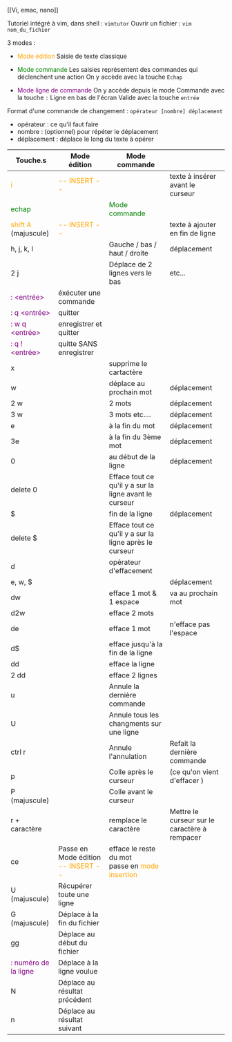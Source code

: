 [[Vi, emac, nano]]

Tutoriel intégré à vim, dans shell : `vimtutor` 
Ouvrir un fichier : `vim nom_du_fichier`

3 modes :
- <font color='orange'>Mode édition</font>
Saisie de texte classique
- <font color='green'>Mode commande</font> 
Les saisies représentent des commandes qui déclenchent une action
On y accède avec la touche `Echap`

- <font color='purple'>Mode ligne de commande</font>
On y accède depuis le mode Commande avec la touche `:`
Ligne en bas de l'écran
Valide avec la touche `entrée`


Format d'une commande de changement :
`opérateur [nombre] déplacement`
- opérateur : ce qu'il faut faire
- nombre : (optionnel) pour répéter le déplacement
- déplacement : déplace le long du texte à opérer


| Touche.s                                         | Mode édition                                                    | Mode commande                                                                 |                                               |
| ------------------------------------------------ | --------------------------------------------------------------- | ----------------------------------------------------------------------------- | --------------------------------------------- |
| <font color='orange'>i                           | <font color='orange'>-- INSERT -- </font>                       |                                                                               | texte à insérer avant le curseur              |
| <font color='green'>echap<font>                  |                                                                 | <font color='green'>Mode commande</font>                                      |                                               |
| <font color='orange'>shift A</font> (majuscule)  | <font color='orange'> -- INSERT -- </font>                      |                                                                               | texte à ajouter en fin de ligne               |
| h, j, k, l                                       |                                                                 | Gauche / bas / haut / droite                                                  | déplacement                                   |
| 2 j                                              |                                                                 | Déplace de 2 lignes vers le bas                                               | etc...                                        |
| <font color='purple'>: <entrée></font>           | éxécuter une commande                                           |                                                                               |                                               |
| <font color='purple'>: q <entrée></font>         | quitter                                                         |                                                                               |                                               |
| <font color='purple'>: w q <entrée></font>       | enregistrer et quitter                                          |                                                                               |                                               |
| <font color='purple'>: q !  <entrée></font>      | quitte SANS enregistrer                                         |                                                                               |                                               |
| x                                                |                                                                 | supprime le cartactère                                                        |                                               |
| w                                                |                                                                 | déplace au prochain mot                                                       | déplacement                                   |
| 2 w                                              |                                                                 | 2 mots                                                                        | déplacement                                   |
| 3 w                                              |                                                                 | 3 mots etc....                                                                | déplacement                                   |
| e                                                |                                                                 | à la fin du mot                                                               | déplacement                                   |
| 3e                                               |                                                                 | à la fin du 3ème mot                                                          | déplacement                                   |
| 0                                                |                                                                 | au début de la ligne                                                          | déplacement                                   |
| delete 0                                         |                                                                 | Efface tout ce qu'il y a sur la ligne avant le curseur                        |                                               |
| $                                                |                                                                 | fin de la ligne                                                               | déplacement                                   |
| delete $                                         |                                                                 | Efface tout ce qu'il y a sur la ligne après le curseur                        |                                               |
| d                                                |                                                                 | opérateur d'effacement                                                        |                                               |
| e, w, $                                          |                                                                 |                                                                               | déplacement                                   |
| dw                                               |                                                                 | efface 1 mot & 1 espace                                                       | va au prochain mot                            |
| d2w                                              |                                                                 | efface 2 mots                                                                 |                                               |
| de                                               |                                                                 | efface 1 mot                                                                  | n'efface pas l'espace                         |
| d$                                               |                                                                 | efface jusqu'à la fin de la ligne                                             |                                               |
| dd                                               |                                                                 | efface la ligne                                                               |                                               |
| 2 dd                                             |                                                                 | efface 2 lignes                                                               |                                               |
| u                                                |                                                                 | Annule la dernière commande                                                   |                                               |
| U                                                |                                                                 | Annule tous les changments sur une ligne                                      |                                               |
| ctrl r                                           |                                                                 | Annule l'annulation                                                           | Refait la dernière commande                   |
| p                                                |                                                                 | Colle  après le curseur                                                       | (ce qu'on vient d'effacer )                   |
| P (majuscule)                                    |                                                                 | Colle avant le curseur                                                        |                                               |
| r +  caractère                                   |                                                                 | remplace le caractère                                                         | Mettre le curseur sur le caractère à rempacer |
| ce                                               | Passe en Mode édition<font color='orange'> -- INSERT -- </font> | efface le reste du mot<br>passe en <font color='orange'>mode insertion</font> |                                               |
| U (majuscule)                                    | Récupérer toute une ligne                                       |                                                                               |                                               |
| G (majuscule)                                    | Déplace à la fin du fichier                                     |                                                                               |                                               |
| gg                                               | Déplace au début du fichier                                     |                                                                               |                                               |
| <font color='purple'>: numéro de la ligne</font> | Déplace à la ligne voulue                                       |                                                                               |                                               |
| N                                                | Déplace au résultat précédent                                   |                                                                               |                                               |
| n                                                | Déplace au résultat suivant                                     |                                                                               |                                               |

